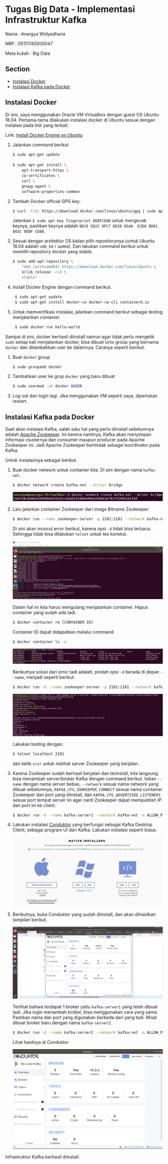 # Tugas Big Data - Implementasi Infrastruktur Kafka

Nama          : Anargya Widyadhana

NRP           : 05111740000047

Mata kuliah   : Big Data


## Section
- [Instalasi Docker](#instalasi-docker)
- [Instalasi Kafka pada Docker](#instalasi-kafka-pada-docker)


## Instalasi Docker

Di sini, saya menggunakan Oracle VM Virtualbox dengan guest OS Ubuntu 18.04. Pertama-tama dilakukan instalasi docker di Ubuntu sesuai dengan instalasi pada link yang terkait.

Link: [Install Docker Engine on Ubuntu](https://docs.docker.com/engine/install/ubuntu/)

1. Jalankan command berikut

    ```bash
    $ sudo apt-get update

    $ sudo apt-get install \
        apt-transport-https \
        ca-certificates \
        curl \
        gnupg-agent \
        software-properties-common
    ```

2. Tambah Docker official GPG key:
    ```bash
    $ curl -fsSL https://download.docker.com/linux/ubuntu/gpg | sudo apt-key add -
    ```

    Jalankan `$ sudo apt-key fingerprint 0EBFCD88` untuk mengecek keynya, pastikan keynya adalah `9DC8 5822 9FC7 DD38 854A  E2D8 8D81 803C 0EBF CD88`.

3. Sesuai dengan arsitektur OS kalian pilih repositorynya (untuk Ubuntu 18.04 adalah `x86_64` / `amd64`). Dan lakukan command berikut untuk memilih repository docker yang stable.
    ```bash
    $ sudo add-apt-repository \
        "deb [arch=amd64] https://download.docker.com/linux/ubuntu \
        $(lsb_release -cs) \
        stable"
    ```

4. Install Docker Engine dengan command berikut.
    ```bash
     $ sudo apt-get update
     $ sudo apt-get install docker-ce docker-ce-cli containerd.io
    ```

5. Untuk memverifikasi instalasi, jalankan command berikut sebagai testing menjalankan container.
    ```bash
     $ sudo docker run hello-world
    ```

Sampai di sini, docker berhasil diinstall namun agar tidak perlu mengetik `sudo` setiap kali menjalankan docker, bisa dibuat Unix group yang bernama `docker` dan ditambahkan user ke dalamnya. Caranya seperti berikut.

1. Buat `docker` group
    ```bash
    $ sudo groupadd docker
    ```

2. Tambahkan user ke grup `docker` yang baru dibuat
    ```bash
    $ sudo usermod -aG docker $USER
    ```

3. Log out dan login lagi. Jika menggunakan VM seperti saya, diperlukan restart.


## Instalasi Kafka pada Docker

Saat akan instalasi Kafka, salah satu hal yang perlu diinstall sebelumnya adalah [Apache Zookeeper](https://zookeeper.apache.org/). Ini karena nantinya, Kafka akan menyimpan informasi clusternya dan consumer maupun producer pada Apache Zookeeper ini. Jadi Apache Zookeeper bertindak sebagai koordinator pada Kafka.

Untuk instalasinya sebagai berikut.

1. Buat docker network untuk container kita. Di sini dengan nama `kafka-net`.

    ```bash
    $ docker network create kafka-net --driver bridge
    ```

    ![Create Network](images/create_network.png)

2. Lalu jalankan container Zookeeper dari image Bitname Zookeeper:
    ```bash
    $ docker run --name zookeeper-server -p 2181:2181 --network kafka-net -e ALLOW_ANONYMOUS_LOGIN=yes bitnami/zookeeper:latest -d 
    ```

    Di sini akan muncul error berikut, karena opsi `-d` tidak bisa terbaca. Sehingga tidak bisa dilakukan `telnet` untuk tes koneksi.

    ![Failed Docker Run](images/failed_run.png)

    Dalam hal ini kita harus mengulang menjalankan container. Hapus container yang sudah ada tadi.
    ```bash
    $ docker container rm [CONTAINER ID]
    ```

    Container ID dapat didapatkan melalui command:
    ```bash
    $ docker container ls -a
    ```

    ![Delete Container](images/rm_error.png)

    Berikutnya solusi dari error tadi adalah, pindah opsi `-d` berada di depan `--name`, menjadi seperti berikut.

    ```bash
    $ docker run -d --name zookeeper-server -p 2181:2181 --network kafka-net -e ALLOW_ANONYMOUS_LOGIN=yes bitnami/zookeeper:latest
    ```

    ![Zookeeper Success](images/zookeeper_success.png)

    Lakukan testing dengan:
    ```bash
    $ telnet localhost 2181
    ```

    dan ketik `srvr` untuk melihat server Zookeeper yang berjalan.

3. Karena Zookeeper sudah berhasil berjalan dan terinstall, kita langsung bisa menambah server/broker Kafka dengan command berikut. Isikan `--name` dengan nama server bebas, `--network` sesuai nama network yang dibuat sebelumnya, `KAFKA_CFG_ZOOKEEPER_CONNECT` sesuai nama container Zookeeper dan port yang diinstall, dan `KAFKA_CFG_ADVERTISED_LISTENERS` sesuai port tempat server ini agar nanti Zookeeper dapat mempublish IP dan port ini ke client.

    ```bash
    $ docker run -d --name kafka-server1 --network kafka-net -e ALLOW_PLAINTEXT_LISTENER=yes -e KAFKA_CFG_ZOOKEEPER_CONNECT=zookeeper-server:2181 -e KAFKA_CFG_ADVERTISED_LISTENERS=PLAINTEXT://localhost:9092 -p 9092:9092 bitnami/kafka:latest
    ```

4. Lakukan instalasi [Conduktor](https://conduktor.io) yang berfungsi sebagai Kafka Desktop Client, sebagai program UI dari Kafka. Lakukan instalasi seperti biasa.

    ![Conduktor Web](images/conduktor_web.png)

5. Berikutnya, buka Conduktor yang sudah diinstall, dan akan dihasilkan tampilan berikut.

    ![Conduktor 1 Broker](images/conduktor_1_broker.png)

    Terlihat bahwa terdapat 1 broker yaitu `kafka-server1` yang telah dibuat tadi. Jika ingin menambah broker, bisa menggunakan cara yang sama. Pastikan nama dan port yang digunakan berbeda dari yang tadi. Misal dibuat broker baru dengan nama `kafka-server2`:

    ```bash
    $ docker run -d --name kafka-server2 --network kafka-net -e ALLOW_PLAINTEXT_LISTENER=yes -e KAFKA_CFG_ZOOKEEPER_CONNECT=zookeeper-server:2181 -e KAFKA_CFG_ADVERTISED_LISTENERS=PLAINTEXT://localhost:9093 -p 9093:9092 bitnami/kafka:latest
    ```

    Lihat hasilnya di Conduktor

    ![Conduktor 2 Broker](images/conduktor_2_broker.png)

Infrastruktur Kafka berhasil diinstall.